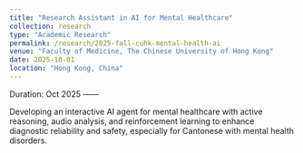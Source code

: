 ```yaml
---
title: "Research Assistant in AI for Mental Healthcare"
collection: research
type: "Academic Research"
permalink: /research/2025-fall-cuhk-mental-health-ai
venue: "Faculty of Medicine, The Chinese University of Hong Kong"
date: 2025-10-01
location: "Hong Kong, China"
---
```

Duration: Oct 2025 ——

Developing an interactive AI agent for mental healthcare with active reasoning, audio analysis, and reinforcement learning to enhance diagnostic reliability and safety, especially for Cantonese with mental health disorders.